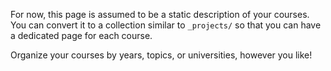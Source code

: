 <div style="display:none">
---
layout: page
permalink: /teaching/
title: teaching
description: Materials for courses you taught. Replace this text with your description.
nav: true
nav_order: 6
---
</div>

For now, this page is assumed to be a static description of your courses. You can convert it to a collection similar to `_projects/` so that you can have a dedicated page for each course.

Organize your courses by years, topics, or universities, however you like!

